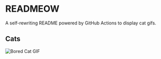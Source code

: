 # READMEOW

A self-rewriting README powered by GitHub Actions to display cat gifs.

## Cats

![Bored Cat GIF](https://media2.giphy.com/media/mlvseq9yvZhba/200.gif?cid=9acd02da787ustk0dlbqs7tjktip236jnsnpbcng7spcsk00&ep=v1_gifs_search&rid=200.gif&ct=g)
